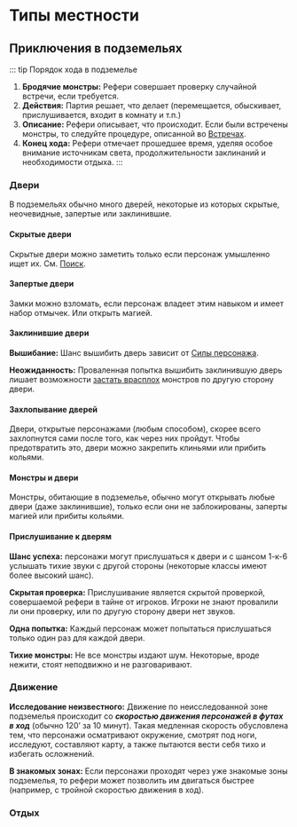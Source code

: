 # Типы местности

## Приключения в подземельях

::: tip Порядок хода в подземелье
1. **Бродячие монстры:** Рефери совершает проверку случайной встречи, если требуется.
2. **Действия:** Партия решает, что делает (перемещается, обыскивает, прислушивается, входит в комнату и т.п.)
3. **Описание:** Рефери описывает, что происходит. Если были встречены монстры, то следуйте процедуре, описанной во [Встречах](temp).
4. **Конец хода:** Рефери отмечает прошедшее время, уделяя особое внимание источникам света, продолжительности заклинаний и необходимости отдыха.
:::

### Двери

В подземельях обычно много дверей, некоторые из которых скрытые, неочевидные, запертые или заклинившие.

#### Скрытые двери

Скрытые двери можно заметить только если персонаж умышленно ищет их. См. [Поиск](#поиск).

#### Запертые двери

Замки можно взломать, если персонаж владеет этим навыком и имеет набор отмычек. Или открыть магией.

#### Заклинившие двери

**Вышибание:** Шанс вышибить дверь зависит от [Силы персонажа](player-characters.md#модификаторы-характеристик).

**Неожиданность:** Проваленная попытка вышибить заклинившую дверь лишает возможности [застать врасплох](temp) монстров по другую сторону двери.

#### Захлопывание дверей

Двери, открытые персонажами (любым способом), скорее всего захлопнутся сами после того, как через них пройдут. Чтобы предотвратить это, двери можно закрепить клиньями или прибить кольями. 

#### Монстры и двери

Монстры, обитающие в подземелье, обычно могут открывать любые двери (даже заклинившие), только если они не заблокированы, заперты магией или прибиты кольями.

#### Прислушивание к дверям

**Шанс успеха:** персонажи могут прислушаться к двери и с шансом 1-к-6 услышать тихие звуки с другой стороны (некоторые классы имеют более высокий шанс).

**Скрытая проверка:** Прислушивание является скрытой проверкой, совершаемой рефери в тайне от игроков. Игроки не знают провалили ли они проверку, или по другую сторону двери нет звуков.

**Одна попытка:** Каждый персонаж может попытаться прислушаться только один раз для каждой двери.

**Тихие монстры:** Не все монстры издают шум. Некоторые, вроде нежити, стоят неподвижно и не разговаривают.

### Движение

**Исследование неизвестного:** Движение по неисследованной зоне подземелья происходит со ***скоростью движения персонажей в футах в ход*** (обычно 120’ за 10 минут). Такая медленная скорость обусловлена тем, что персонажи осматривают окружение, смотрят под ноги, исследуют, составляют карту, а также пытаются вести себя тихо и избегать осложнений. 

**В знакомых зонах:** Если персонажи проходят через уже знакомые зоны подземелья, то рефери может позволить им двигаться быстрее (например, с тройной скоростью движения в ход).

### Отдых

